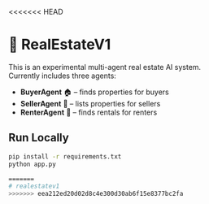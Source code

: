 <<<<<<< HEAD
# 🏡 RealEstateV1

This is an experimental multi-agent real estate AI system.  
Currently includes three agents:

- **BuyerAgent** 🏠 – finds properties for buyers
- **SellerAgent** 📢 – lists properties for sellers
- **RenterAgent** 🔑 – finds rentals for renters

## Run Locally

```bash
pip install -r requirements.txt
python app.py

=======
# realestatev1
>>>>>>> eea212ed20d02d8c4e300d30ab6f15e8377bc2fa
